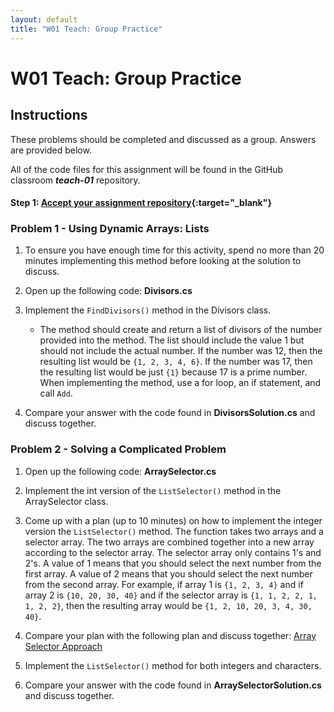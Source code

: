 ```yaml
---
layout: default
title: "W01 Teach: Group Practice"
---
```


# W01 Teach: Group Practice

## Instructions
These problems should be completed and discussed as a group.  Answers are provided below.

All of the code files for this assignment will be found in the GitHub classroom ***teach-01*** repository.

#### Step 1: [Accept your assignment repository](teach-classroom){:target="_blank"}

### Problem 1 - Using Dynamic Arrays: Lists

1.  To ensure you have enough time for this activity, spend no more than 20 minutes implementing this method before looking at the solution to discuss.
  
2. Open up the following code:  **Divisors.cs**

3. Implement the `FindDivisors()` method in the Divisors class.
    * The method should create and return a list of divisors of the number provided into the method. The list should include the value 1 but should not include the actual number. If the number was 12, then the resulting list would be `{1, 2, 3, 4, 6}`. If the number was 17, then the resulting list would be just `{1}` because 17 is a prime number. When implementing the method, use a for loop, an if statement, and call `Add`.

4. Compare your answer with the code found in **DivisorsSolution.cs** and discuss together.

### Problem 2 - Solving a Complicated Problem
  1. Open up the following code:  **ArraySelector.cs**

  2. Implement the int version of the `ListSelector()` method in the ArraySelector class.

  2. Come up with a plan (up to 10 minutes) on how to implement the integer version the `ListSelector()` method. The function takes two arrays and a selector array. The two arrays are combined together into a new array according to the selector array. The selector array only contains 1's and 2's. A value of 1 means that you should select the next number from the first array. A value of 2 means that you should select the next number from the second array. For example, if array 1 is `{1, 2, 3, 4}` and if array 2 is `{10, 20, 30, 40}` and if the selector array is `{1, 1, 2, 2, 1, 1, 2, 2}`, then the resulting array would be `{1, 2, 10, 20, 3, 4, 30, 40}`.
   
  3. Compare your plan with the following plan and discuss together: [Array Selector Approach](teach-approach)
   
  4. Implement the `ListSelector()` method for both integers and characters.
   
  5. Compare your answer with the code found in **ArraySelectorSolution.cs** and discuss together.

